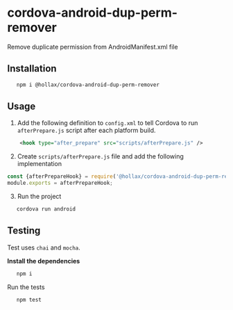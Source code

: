 # cordova-android-dup-perm-remover
 Remove duplicate permission from AndroidManifest.xml file


 ## Installation

 ```bash
    npm i @hollax/cordova-android-dup-perm-remover
 ```

## Usage
    
1. Add the following definition to `config.xml` to tell Cordova to run `afterPrepare.js` script after each platform build.

```xml
    <hook type="after_prepare" src="scripts/afterPrepare.js" />
```

2. Create `scripts/afterPrepare.js` file and add the following implementation

```javascript
const {afterPrepareHook} = require('@hollax/cordova-android-dup-perm-remover')
module.exports = afterPrepareHook;
```

3. Run the project

 ```bash
    cordova run android
 ```
 
## Testing

Test uses `chai` and `mocha`.

**Install the dependencies**

 ```bash
    npm i
 ```

Run the tests

 ```bash
    npm test
 ```
    
